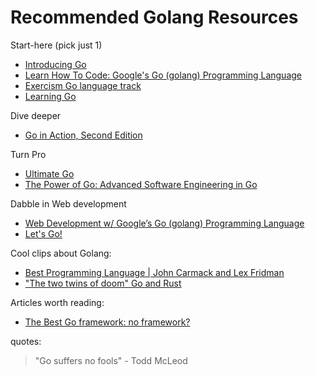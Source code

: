 # Recommended Golang Resources

Start-here (pick just 1)
- [Introducing Go](https://www.oreilly.com/library/view/introducing-go/9781491941997/)
- [Learn How To Code: Google's Go (golang) Programming Language](https://www.udemy.com/course/learn-how-to-code/)
- [Exercism Go language track](https://exercism.org/tracks/go)
- [Learning Go](https://www.oreilly.com/library/view/learning-go/9781492077206/)

Dive deeper
- [Go in Action, Second Edition](https://www.manning.com/books/go-in-action-second-edition)

Turn Pro
- [Ultimate Go](https://www.ardanlabs.com/training/ultimate-go/advanced-concepts/)
- [The Power of Go: Advanced Software Engineering in Go](https://bitfieldconsulting.com/books/tools)

Dabble in Web development
- [Web Development w/ Google’s Go (golang) Programming Language](https://www.udemy.com/course/go-programming-language/)
- [Let's Go!](https://lets-go.alexedwards.net/#packages)


Cool clips about Golang:
- [Best Programming Language | John Carmack and Lex Fridman](https://youtu.be/RfWGJS7rckk?t=322)
- ["The two twins of doom" Go and Rust](https://youtu.be/H9jMs-Lcyhc?t=479)

Articles worth reading:
- [The Best Go framework: no framework?](https://threedots.tech/post/best-go-framework/)

quotes:

> "Go suffers no fools" - Todd McLeod
